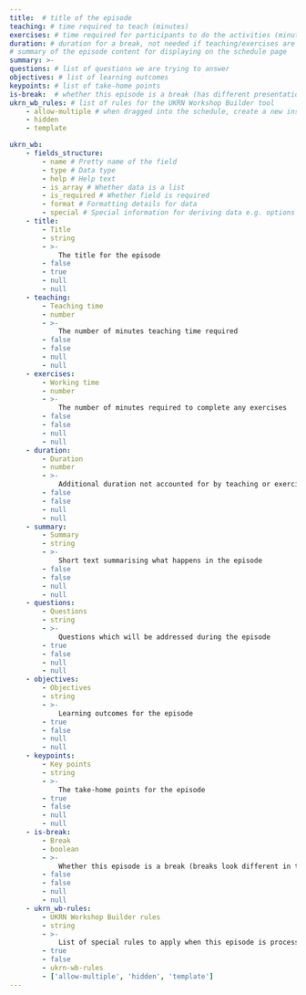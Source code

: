 ```yaml
---
title:  # title of the episode
teaching: # time required to teach (minutes)
exercises: # time required for participants to do the activities (minutes)
duration: # duration for a break, not needed if teaching/exercises are present (minutes)
# summary of the episode content for displaying on the schedule page
summary: >-
questions: # list of questions we are trying to answer
objectives: # list of learning outcomes
keypoints: # list of take-home points
is-break:  # whether this episode is a break (has different presentation)
ukrn_wb_rules: # list of rules for the UKRN Workshop Builder tool
    - allow-multiple # when dragged into the schedule, create a new instance
    - hidden
    - template

ukrn_wb:
    - fields_structure:
        - name # Pretty name of the field
        - type # Data type
        - help # Help text
        - is_array # Whether data is a list
        - is_required # Whether field is required
        - format # Formatting details for data
        - special # Special information for deriving data e.g. options list
    - title:
        - Title
        - string
        - >-
            The title for the episode
        - false
        - true
        - null
        - null
    - teaching:
        - Teaching time
        - number
        - >-
            The number of minutes teaching time required
        - false
        - false
        - null
        - null
    - exercises:
        - Working time
        - number
        - >-
            The number of minutes required to complete any exercises
        - false
        - false
        - null
        - null
    - duration:
        - Duration
        - number
        - >-
            Additional duration not accounted for by teaching or exercise time (e.g. break time)
        - false
        - false
        - null
        - null
    - summary:
        - Summary
        - string
        - >-
            Short text summarising what happens in the episode
        - false
        - false
        - null
        - null
    - questions:
        - Questions
        - string
        - >-
            Questions which will be addressed during the episode
        - true
        - false
        - null
        - null
    - objectives:
        - Objectives
        - string
        - >-
            Learning outcomes for the episode
        - true
        - false
        - null
        - null
    - keypoints:
        - Key points
        - string
        - >-
            The take-home points for the episode
        - true
        - false
        - null
        - null
    - is-break:
        - Break
        - boolean
        - >-
            Whether this episode is a break (breaks look different in the schedule)
        - false
        - false
        - null
        - null
    - ukrn_wb-rules:
        - UKRN Workshop Builder rules
        - string
        - >-
            List of special rules to apply when this episode is processed by the UKRN Workshop Builder
        - true
        - false
        - ukrn-wb-rules
        - ['allow-multiple', 'hidden', 'template']
---
```



